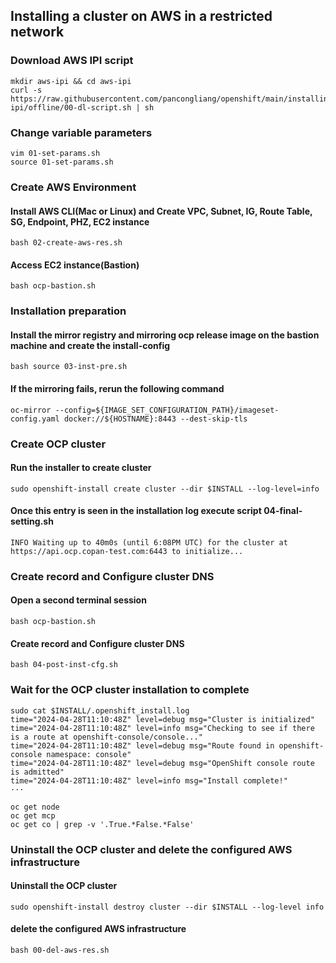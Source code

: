 
## Installing a cluster on AWS in a restricted network

### Download AWS IPI script

```
mkdir aws-ipi && cd aws-ipi
curl -s https://raw.githubusercontent.com/pancongliang/openshift/main/installing/aws-ipi/offline/00-dl-script.sh | sh
```


### Change variable parameters
```
vim 01-set-params.sh
source 01-set-params.sh
```


### Create AWS Environment

#### Install AWS CLI(Mac or Linux) and Create VPC, Subnet, IG, Route Table, SG, Endpoint, PHZ, EC2 instance
```
bash 02-create-aws-res.sh
```

#### Access EC2 instance(Bastion)
```
bash ocp-bastion.sh
```


### Installation preparation 

#### Install the mirror registry and mirroring ocp release image on the bastion machine and create the install-config
```
bash source 03-inst-pre.sh
```

#### If the mirroring fails, rerun the following command
```
oc-mirror --config=${IMAGE_SET_CONFIGURATION_PATH}/imageset-config.yaml docker://${HOSTNAME}:8443 --dest-skip-tls
```



### Create OCP cluster

#### Run the installer to create cluster
```
sudo openshift-install create cluster --dir $INSTALL --log-level=info
```

#### Once this entry is seen in the installation log execute script 04-final-setting.sh

```
INFO Waiting up to 40m0s (until 6:08PM UTC) for the cluster at https://api.ocp.copan-test.com:6443 to initialize... 
```


### Create record and Configure cluster DNS

#### Open a second terminal session
```
bash ocp-bastion.sh
```

#### Create record and Configure cluster DNS
```
bash 04-post-inst-cfg.sh
```


### Wait for the OCP cluster installation to complete

```
sudo cat $INSTALL/.openshift_install.log
time="2024-04-28T11:10:48Z" level=debug msg="Cluster is initialized"
time="2024-04-28T11:10:48Z" level=info msg="Checking to see if there is a route at openshift-console/console..."
time="2024-04-28T11:10:48Z" level=debug msg="Route found in openshift-console namespace: console"
time="2024-04-28T11:10:48Z" level=debug msg="OpenShift console route is admitted"
time="2024-04-28T11:10:48Z" level=info msg="Install complete!"
···
```

```
oc get node
oc get mcp
oc get co | grep -v '.True.*False.*False'
```


### Uninstall the OCP cluster and delete the configured AWS infrastructure

#### Uninstall the OCP cluster
```
sudo openshift-install destroy cluster --dir $INSTALL --log-level info
```

#### delete the configured AWS infrastructure
```
bash 00-del-aws-res.sh
```

